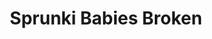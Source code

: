 ---
slug: sprunki-babies-broken-2725
title: Sprunki Babies Broken
description: "Sprunki Babies Broken is an exciting online game. Play for free directly in your browser!"
icon: /images/popular_mods/Sprunki Babies Broken.png
url: https://wowtbc.net/sprunkin/babies-broken/index.html
previewImage: /images/popular_mods/Sprunki Babies Broken.png
type: popular mods

# SEO配置
seo:
  title: "Sprunki Babies Broken - Play Free Online Game | Fun Browser Games"
  description: "Sprunki Babies Broken - Play this fun online game for free in your browser. No download required!"
  ogImage: "/images/popular_mods/Sprunki Babies Broken.png"
  keywords: "sprunki-babies-broken-2725, online game, browser game, free game, popular mods game, play online"

videoUrls:
  - https://www.youtube.com/embed/example1
  - https://www.youtube.com/embed/example2

whyPlay:
  title: "Why Play Sprunki Babies Broken?"
  items:
    - "Immersive Gameplay: Sprunki Babies Broken offers an engaging and immersive gaming experience that will keep you entertained for hours"
    - "Challenging Levels: Test your skills with increasingly difficult challenges and obstacles"
    - "Beautiful Graphics: Enjoy stunning visuals and smooth animations that bring the game world to life"
    - "Regular Updates: New content and features are added regularly to keep the game fresh and exciting"
    - "Free to Play: Experience all the fun without spending a penny"
    - "Community Features: Connect with other players, share strategies, and compete for high scores"
    - "Cross-Platform: Play on any device with a web browser, no downloads required"

features:
  title: "Key Features of Sprunki Babies Broken"
  image: "/images/popular_mods/Sprunki Babies Broken.png"
  items:
    - "Intuitive Controls: Easy to learn controls make Sprunki Babies Broken accessible for players of all skill levels"
    - "Multiple Game Modes: Enjoy various gameplay options that provide different challenges and experiences"
    - "Character Customization: Personalize your gaming experience with unique characters and items"
    - "Achievement System: Complete special tasks to earn rewards and recognition"
    - "Leaderboards: Compete with players worldwide and see who can achieve the highest scores"

characteristics:
  title: "Game Characteristics"
  image: "/images/popular_mods/Sprunki Babies Broken.png"
  items:
    - "Genre: Popular mods game with elements of strategy and skill"
    - "Difficulty: Suitable for both casual gamers and those seeking a challenge"
    - "Play Time: Quick sessions or extended gameplay, depending on your preference"
    - "Art Style: Vibrant and engaging visuals that enhance the gaming experience"
    - "Sound Design: Immersive audio that complements the gameplay perfectly"

info: "Sprunki Babies Broken is an exciting online game that offers players a unique and engaging gaming experience. With its intuitive controls, stunning visuals, and challenging gameplay, Sprunki Babies Broken provides hours of entertainment for players of all ages and skill levels. Whether you're looking for a quick gaming session during a break or an extended play session, Sprunki Babies Broken delivers an immersive experience that will keep you coming back for more. The game features multiple levels of increasing difficulty, ensuring that players are constantly challenged as they progress. With regular updates adding new content and features, Sprunki Babies Broken remains fresh and exciting, providing endless entertainment options for its growing community of players."

howToPlayIntro: "Welcome to Sprunki Babies Broken! This guide will walk you through the basics and help you master the game. Whether you're a beginner or looking to improve your skills, these tips and instructions will enhance your gaming experience."

howToPlaySteps:
  - title: "Getting Started"
    description: "Begin your Sprunki Babies Broken adventure by familiarizing yourself with the controls. Use your keyboard or mouse to navigate through the game interface. The tutorial will guide you through the basic mechanics and help you understand the objectives."
  - title: "Understanding the Objectives"
    description: "In Sprunki Babies Broken, your main goal is to progress through levels by completing specific objectives. Each level presents unique challenges that require different strategies and approaches."
  - title: "Mastering the Controls"
    description: "Practice using the controls to improve your precision and reaction time. Sprunki Babies Broken requires quick reflexes and strategic thinking to overcome obstacles and defeat opponents."
  - title: "Utilizing Power-ups"
    description: "Collect power-ups throughout the game to enhance your abilities and overcome difficult challenges. Each power-up offers unique advantages that can be crucial for success."
  - title: "Developing Strategies"
    description: "As you progress in Sprunki Babies Broken, develop effective strategies for different scenarios. Analyze patterns, anticipate challenges, and adapt your approach to maximize your performance."

faq:
  title: "Frequently Asked Questions about Sprunki Babies Broken"
  items:
    - question: "Is Sprunki Babies Broken free to play?"
      answer: "Yes, Sprunki Babies Broken is completely free to play directly in your web browser. No downloads or purchases are required to enjoy the full game experience."
    - question: "Can I play Sprunki Babies Broken on mobile devices?"
      answer: "Yes, Sprunki Babies Broken is optimized for both desktop and mobile play. You can enjoy the game on any device with a web browser and internet connection."
    - question: "Are there any in-game purchases?"
      answer: "While Sprunki Babies Broken is free to play, there may be optional in-game purchases available for cosmetic items or additional features that don't affect core gameplay."
    - question: "How often is Sprunki Babies Broken updated?"
      answer: "The developers regularly update Sprunki Babies Broken with new content, features, and improvements based on player feedback and game performance."
    - question: "Can I play Sprunki Babies Broken offline?"
      answer: "Currently, Sprunki Babies Broken requires an internet connection to play as it's a browser-based online game."
    - question: "Is Sprunki Babies Broken suitable for children?"
      answer: "Yes, Sprunki Babies Broken is designed to be family-friendly and suitable for players of all ages."
    - question: "How do I report bugs or issues?"
      answer: "If you encounter any problems while playing Sprunki Babies Broken, you can report them through the game's support page or contact the developers directly through their website."
    - question: "Still Have Questions?"
      answer: "If you have additional questions about Sprunki Babies Broken that aren't covered in this FAQ, please visit our support center or contact our customer service team for assistance."
---